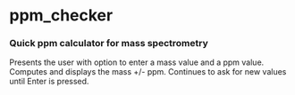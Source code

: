 # ppm_checker
### Quick ppm calculator for mass spectrometry

Presents the user with option to enter a mass value and a ppm value. 
Computes and displays the mass +/- ppm.
Continues to ask for new values until Enter is pressed.
